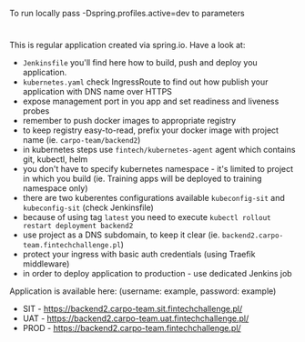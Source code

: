 To run locally pass -Dspring.profiles.active=dev to parameters


#

This is regular application created via spring.io. Have a look at:
* `Jenkinsfile` you'll find here how to build, push and deploy you application.
* `kubernetes.yaml` check IngressRoute to find out how publish your application with DNS name over HTTPS
* expose management port in you app and set readiness and liveness probes
* remember to push docker images to appropriate registry
* to keep registry easy-to-read, prefix your docker image with project name (ie. `carpo-team/backend2`)
* in kubernetes steps use `fintech/kubernetes-agent` agent which contains git, kubectl, helm
* you don't have to specify kubernetes namespace - it's limited to project in which you build (ie. Training apps will be deployed to training namespace only)
* there are two kuberentes configurations available `kubeconfig-sit` and `kubeconfig-sit` (check Jenkinsfile)
* because of using tag `latest` you need to execute `kubectl rollout restart deployment backend2`
* use project as a DNS subdomain, to keep it clear (ie. `backend2.carpo-team.fintechchallenge.pl`)
* protect your ingress with basic auth credentials (using Traefik middleware)
* in order to deploy application to production - use dedicated Jenkins job

Application is available here: (username: example, password: example)
* SIT - https://backend2.carpo-team.sit.fintechchallenge.pl/
* UAT - https://backend2.carpo-team.uat.fintechchallenge.pl/
* PROD - https://backend2.carpo-team.fintechchallenge.pl/